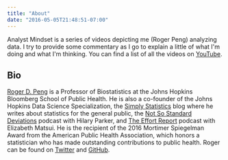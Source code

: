 ```yaml
---
title: "About"
date: "2016-05-05T21:48:51-07:00"
---
```


Analyst Mindset is a series of videos depicting me (Roger Peng) analyzing data. I try to provide some commentary as I go to explain a little of what I'm doing and what I'm thinking. You can find a list of all the videos on [YouTube](https://www.youtube.com/user/rdpeng).


## Bio

[Roger D. Peng](http://www.biostat.jhsph.edu/~rpeng/) is a Professor of Biostatistics at the Johns Hopkins Bloomberg School of Public Health. He is also a co-founder of the Johns Hopkins Data Science Specialization, the [Simply Statistics](https://simplystatistics.org) blog where he writes about statistics for the general public, the [Not So Standard Deviations](https://soundcloud.com/nssd-podcast) podcast with Hilary Parker, and [The Effort Report](http://effortreport.libsyn.com) podcast with Elizabeth Matsui. He is the recipient of the 2016 Mortimer Spiegelman Award from the American Public Health Association, which honors a statistician who has made outstanding contributions to public health. Roger can be found on [Twitter](https://twitter.com/rdpeng) and [GitHub](https://github.com/rdpeng).
